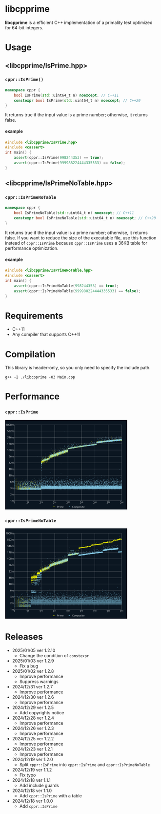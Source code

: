 # libcpprime

**libcpprime** is a efficient C++ implementation of a primality test optimized for 64-bit integers.

# Usage

## <libcpprime/IsPrime.hpp>

### `cppr::IsPrime()`

```cpp
namespace cppr {
    bool IsPrime(std::uint64_t n) noexcept; // C++11
    constexpr bool IsPrime(std::uint64_t n) noexcept; // C++20
}
```

It returns true if the input value is a prime number; otherwise, it returns false.

#### example

```cpp
#include <libcpprime/IsPrime.hpp>
#include <cassert>
int main() {
    assert(cppr::IsPrime(998244353) == true);
    assert(cppr::IsPrime(999988224444335533) == false);
}
```

## <libcpprime/IsPrimeNoTable.hpp>

### `cppr::IsPrimeNoTable`

```cpp
namespace cppr {
    bool IsPrimeNoTable(std::uint64_t n) noexcept; // C++11
    constexpr bool IsPrimeNoTable(std::uint64_t n) noexcept; // C++20
}
```

It returns true if the input value is a prime number; otherwise, it returns false.
If you want to reduce the size of the executable file, use this function instead of `cppr::IsPrime` because `cppr::IsPrime` uses a 36KB table for performance optimization.

#### example

```cpp
#include <libcpprime/IsPrimeNoTable.hpp>
#include <cassert>
int main() {
    assert(cppr::IsPrimeNoTable(998244353) == true);
    assert(cppr::IsPrimeNoTable(999988224444335533) == false);
}
```

# Requirements

- C++11
- Any compiler that supports C++11

# Compilation

This library is header-only, so you only need to specify the include path.

```
g++ -I ./libcpprime -O3 Main.cpp
```

# Performance

### `cppr::IsPrime`

<img src="./README/IsPrime.png" width="400">

### `cppr::IsPrimeNoTable`

<img src="./README/IsPrimeNoTable.png" width="400">

# Releases

- 2025/01/05 ver 1.2.10
  - Change the condition of `constexpr`
- 2025/01/03 ver 1.2.9
  - Fix a bug
- 2025/01/02 ver 1.2.8
  - Improve performance
  - Suppress warnings
- 2024/12/31 ver 1.2.7
  - Improve performance
- 2024/12/30 ver 1.2.6
  - Improve performance
- 2024/12/29 ver 1.2.5
  - Add copyrights notice
- 2024/12/28 ver 1.2.4
  - Improve performance
- 2024/12/26 ver 1.2.3
  - Improve performance
- 2024/12/25 ver 1.2.2
  - Improve performance
- 2024/12/23 ver 1.2.1
  - Improve performance
- 2024/12/19 ver 1.2.0
  - Split `cppr::IsPrime` into `cppr::IsPrime` and `cppr::IsPrimeNoTable`
- 2024/12/19 ver 1.1.2
  - Fix typo
- 2024/12/18 ver 1.1.1
  - Add include guards
- 2024/12/18 ver 1.1.0
  - Add `cppr::IsPrime` with a table
- 2024/12/18 ver 1.0.0
  - Add `cppr::IsPrime`
